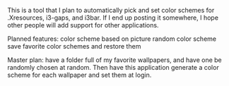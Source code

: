 This is a tool that I plan to automatically pick and set color schemes for 
.Xresources, i3-gaps, and i3bar. If I end up posting it somewhere, I hope other
people will add support for other applications.

Planned features:
color scheme based on picture
random color scheme 
save favorite color schemes and restore them

Master plan: have a folder full of my favorite wallpapers, and have one be
randomly chosen at random. Then have this application generate a color scheme
for each wallpaper and set them at login. 
